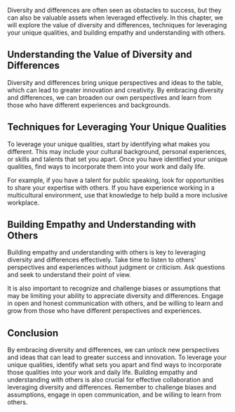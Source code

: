 
Diversity and differences are often seen as obstacles to success, but they can also be valuable assets when leveraged effectively. In this chapter, we will explore the value of diversity and differences, techniques for leveraging your unique qualities, and building empathy and understanding with others.

Understanding the Value of Diversity and Differences
----------------------------------------------------

Diversity and differences bring unique perspectives and ideas to the table, which can lead to greater innovation and creativity. By embracing diversity and differences, we can broaden our own perspectives and learn from those who have different experiences and backgrounds.

Techniques for Leveraging Your Unique Qualities
-----------------------------------------------

To leverage your unique qualities, start by identifying what makes you different. This may include your cultural background, personal experiences, or skills and talents that set you apart. Once you have identified your unique qualities, find ways to incorporate them into your work and daily life.

For example, if you have a talent for public speaking, look for opportunities to share your expertise with others. If you have experience working in a multicultural environment, use that knowledge to help build a more inclusive workplace.

Building Empathy and Understanding with Others
----------------------------------------------

Building empathy and understanding with others is key to leveraging diversity and differences effectively. Take time to listen to others' perspectives and experiences without judgment or criticism. Ask questions and seek to understand their point of view.

It is also important to recognize and challenge biases or assumptions that may be limiting your ability to appreciate diversity and differences. Engage in open and honest communication with others, and be willing to learn and grow from those who have different perspectives and experiences.

Conclusion
----------

By embracing diversity and differences, we can unlock new perspectives and ideas that can lead to greater success and innovation. To leverage your unique qualities, identify what sets you apart and find ways to incorporate those qualities into your work and daily life. Building empathy and understanding with others is also crucial for effective collaboration and leveraging diversity and differences. Remember to challenge biases and assumptions, engage in open communication, and be willing to learn from others.
